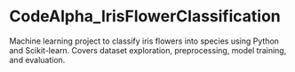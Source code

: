# CodeAlpha_IrisFlowerClassification
Machine learning project to classify iris flowers into species using Python and Scikit-learn. Covers dataset exploration, preprocessing, model training, and evaluation.
